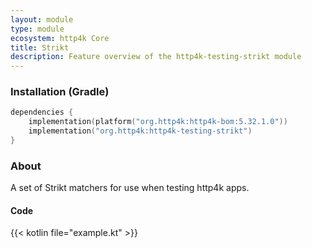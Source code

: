 ```yaml
---
layout: module
type: module
ecosystem: http4k Core
title: Strikt
description: Feature overview of the http4k-testing-strikt module
---
```



### Installation (Gradle)

```kotlin
dependencies {
    implementation(platform("org.http4k:http4k-bom:5.32.1.0"))
    implementation("org.http4k:http4k-testing-strikt")
}
```

### About

A set of Strikt matchers for use when testing http4k apps.

#### Code [<img class="octocat"/>](https://github.com/http4k/http4k/blob/master/src/docs/ecosystem/http4k/module/strikt/example.kt)

{{< kotlin file="example.kt" >}}

[http4k]: https://http4k.org
